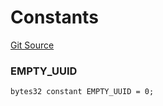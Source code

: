 # Constants
[Git Source](https://github.com/teller-protocol/teller-protocol-v2/blob/06ebc3cc034145956680b0db36c29ffb293ae345/contracts/Types.sol)

### EMPTY_UUID

```solidity
bytes32 constant EMPTY_UUID = 0;
```

